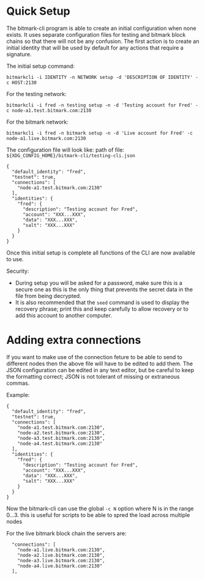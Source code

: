 # Quick Setup

The bitmark-cli program is able to create an initial configuration
when none exists.  It uses separate configuration files for testing
and bitmark block chains so that there will not be any confusion.  The
first action is to create an initial identity that will be used by
default for any actions that require a signature.

The initial setup command:

~~~
bitmarkcli -i IDENTITY -n NETWORK setup -d 'DESCRIPTION OF IDENTITY' -c HOST:2130
~~~

For the testing network:

~~~
bitmarkcli -i fred -n testing setup -n -d 'Testing account for Fred' -c node-a1.test.bitmark.com:2130
~~~


For the bitmark network:

~~~
bitmarkcli -i fred -n bitmark setup -n -d 'Live account for Fred' -c node-a1.live.bitmark.com:2130
~~~


The configuration file will look like:
path of file: `${XDG_CONFIG_HOME}/bitmark-cli/testing-cli.json`


~~~
{
  "default_identity": "fred",
  "testnet": true,
  "connections": [
    "node-a1.test.bitmark.com:2130"
  ],
  "identities": {
    "fred": {
      "description": "Testing account for Fred",
      "account": "XXX...XXX",
      "data": "XXX...XXX",
      "salt": "XXX...XXX"
    }
  }
}
~~~

Once this initial setup is complete all functions of the CLI are now available to use.

Security:
* During setup you will be asked for a password, make sure this is a
  secure one as this is the only thing that prevents the secret data
  in the file from being decrypted.
* It is also recommended that the `seed` command is used to display
  the recovery phrase; print this and keep carefully to allow recovery
  or to add this account to another computer.


# Adding extra connections

If you want to make use of the connection feture to be able to send to
different nodes then the above file will have to be edited to add
them. The JSON configuration can be edited in any text editor, but be
careful to keep the formatting correct; JSON is not tolerant of
missing or extraneous commas.


Example:

~~~
{
  "default_identity": "fred",
  "testnet": true,
  "connections": [
    "node-a1.test.bitmark.com:2130",
    "node-a2.test.bitmark.com:2130",
    "node-a3.test.bitmark.com:2130",
    "node-a4.test.bitmark.com:2130"
  ],
  "identities": {
    "fred": {
      "description": "Testing account for Fred",
      "account": "XXX...XXX",
      "data": "XXX...XXX",
      "salt": "XXX...XXX"
    }
  }
}
~~~

Now the bitmark-cli can use the global `-c N` option where N is in the range 0…3.
this is useful for scripts to be able to spred the load across multiple nodes

For the live bitmark block chain the servers are:

~~~
  "connections": [
    "node-a1.live.bitmark.com:2130",
    "node-a2.live.bitmark.com:2130",
    "node-a3.live.bitmark.com:2130",
    "node-a4.live.bitmark.com:2130"
  ],
~~~
